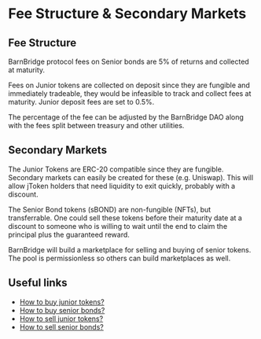# Fee Structure & Secondary Markets

## Fee Structure

BarnBridge protocol fees on Senior bonds are 5% of returns and collected at maturity.

Fees on Junior tokens are collected on deposit since they are fungible and immediately tradeable, they would be infeasible to track and collect fees at maturity. Junior deposit fees are set to 0.5%.

The percentage of the fee can be adjusted by the BarnBridge DAO along with the fees split between treasury and other utilities.

## Secondary Markets

The Junior Tokens are ERC-20 compatible since they are fungible. Secondary markets can easily be created for these \(e.g. Uniswap\). This will allow jToken holders that need liquidity to exit quickly, probably with a discount.

The Senior Bond tokens \(sBOND\) are non-fungible \(NFTs\), but transferrable. One could sell these tokens before their maturity date at a discount to someone who is willing to wait until the end to claim the principal plus the guaranteed reward.

BarnBridge will build a marketplace for selling and buying of senior tokens. The pool is permissionless so others can build marketplaces as well.

## Useful links

* [How to buy junior tokens?](../how-to-guides/smart-yield/how-to-buy-junior-tokens.md)
* [How to buy senior bonds?](../how-to-guides/smart-yield/how-to-buy-senior-bonds.md)
* [How to sell junior tokens?](../how-to-guides/smart-yield/how-to-sell-junior-tokens.md)
* [How to sell senior bonds?](../how-to-guides/smart-yield/how-to-sell-senior-bonds.md)

